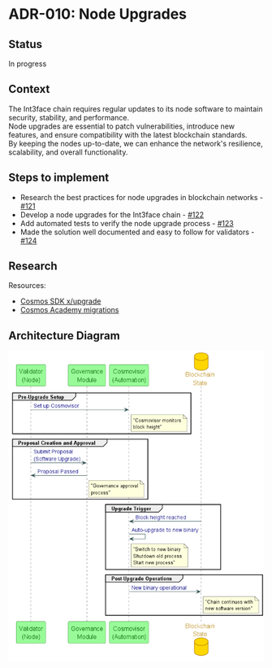 # ADR-010: Node Upgrades

## Status

In progress

## Context

The Int3face chain requires regular updates to its node software to maintain security, stability, and performance. \
Node upgrades are essential to patch vulnerabilities, introduce new features, and ensure compatibility with the latest blockchain standards. \
By keeping the nodes up-to-date, we can enhance the network's resilience, scalability, and overall functionality.

## Steps to implement

- Research the best practices for node upgrades in blockchain networks - [#121](https://github.com/Int3facechain/bridge/issues/121)
- Develop a node upgrades for the Int3face chain - [#122](https://github.com/Int3facechain/bridge/issues/122)
- Add automated tests to verify the node upgrade process - [#123](https://github.com/Int3facechain/bridge/issues/123)
- Made the solution well documented and easy to follow for validators - [#124](https://github.com/Int3facechain/bridge/issues/124)

## Research

Resources:
- [Cosmos SDK x/upgrade](https://docs.cosmos.network/v0.47/build/modules/upgrade)
- [Cosmos Academy migrations](https://tutorials.cosmos.network/academy/2-cosmos-concepts/16-migrations.html)

## Architecture Diagram

![node_upgrades_architecture](/img/common/node_upgrades_architecture.png)


